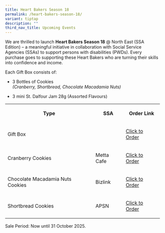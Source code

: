 ```yaml
---
title: Heart Bakers Season 18
permalink: /heart-bakers-season-18/
variant: tiptap
description: ""
third_nav_title: Upcoming Events
---
```

<p>We are thrilled to launch <strong>Heart Bakers Season 18</strong> @ North
East (SSA Edition) – a meaningful initiative in collaboration with Social
Service Agencies (SSAs) to support persons with disabilities (PWDs). Every
purchase goes to supporting these Heart Bakers who are turning their skills
into confidence and income.</p>
<p>Each Gift Box consists of:</p>
<ul data-tight="true" class="tight">
<li>
<p>3 Bottles of Cookies
<br><em>(Cranberry, Shortbread, Chocolate Macadamia Nuts)</em>
</p>
</li>
<li>
<p>3 mini St. Dalfour Jam 28g (Assorted Flavours) &nbsp; &nbsp;</p>
</li>
</ul>
<table style="minWidth: 75px">
<colgroup>
<col>
<col>
<col>
</colgroup>
<tbody>
<tr>
<th rowspan="1" colspan="1">
<p>Type</p>
</th>
<th rowspan="1" colspan="1">
<p>SSA</p>
</th>
<th rowspan="1" colspan="1">
<p>Order Link</p>
</th>
</tr>
<tr>
<td rowspan="1" colspan="1">
<p>Gift Box</p>
</td>
<td rowspan="1" colspan="1">
<p></p>
</td>
<td rowspan="1" colspan="1">
<p><a href="go.gov.sg/hborder" rel="noopener nofollow" target="_blank">Click to Order</a>
</p>
</td>
</tr>
<tr>
<td rowspan="1" colspan="1">
<p>Cranberry Cookies</p>
</td>
<td rowspan="1" colspan="1">
<p>Metta Cafe</p>
</td>
<td rowspan="1" colspan="1">
<p><a href="https://go.gov.sg/hb18metta" rel="noopener nofollow" target="_blank">Click to Order</a>
</p>
</td>
</tr>
<tr>
<td rowspan="1" colspan="1">
<p>Chocolate Macadamia Nuts Cookies</p>
</td>
<td rowspan="1" colspan="1">
<p>Bizlink</p>
</td>
<td rowspan="1" colspan="1">
<p><a href="https://go.gov.sg/hb18bizlink" rel="noopener nofollow" target="_blank">Click to Order</a>
</p>
</td>
</tr>
<tr>
<td rowspan="1" colspan="1">
<p>Shortbread Cookies</p>
</td>
<td rowspan="1" colspan="1">
<p>APSN</p>
</td>
<td rowspan="1" colspan="1">
<p><a href="https://go.gov.sg/hb18apsn" rel="noopener nofollow" target="_blank">Click to Order</a>
</p>
</td>
</tr>
</tbody>
</table>
<p>Sale Period: Now until 31 October 2025.</p>